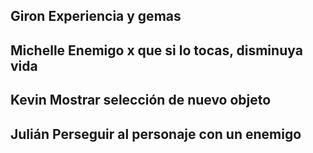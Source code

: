 ## Giron Experiencia y gemas 
## Michelle Enemigo x que si lo tocas, disminuya vida
## Kevin Mostrar selección de nuevo objeto
## Julián Perseguir al personaje con un enemigo